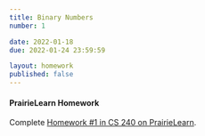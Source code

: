 ```yaml
---
title: Binary Numbers
number: 1

date: 2022-01-18
due: 2022-01-24 23:59:59

layout: homework
published: false
---
```


#### PrairieLearn Homework

Complete [Homework #1 in CS 240 on PrairieLearn](https://www.prairielearn.org/pl/course_instance/129051).